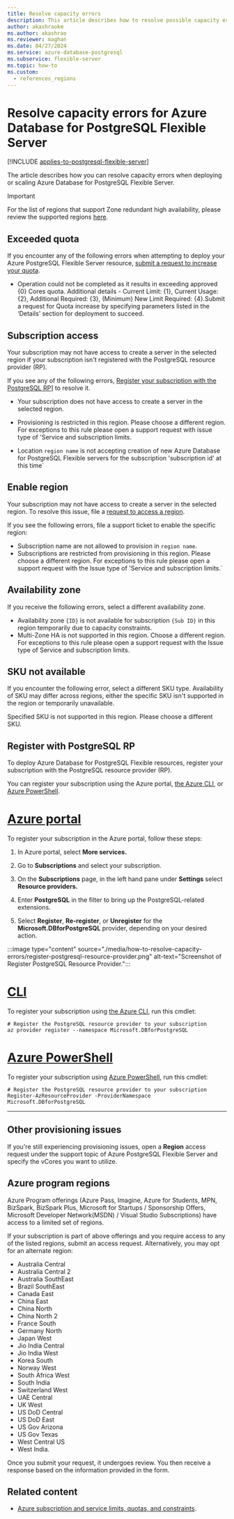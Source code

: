 ```yaml
---
title: Resolve capacity errors
description: This article describes how to resolve possible capacity errors when attempting to deploy or scale Azure Database for PostgreSQL Flexible Server.
author: akashraokm
ms.author: akashrao
ms.reviewer: maghan
ms.date: 04/27/2024
ms.service: azure-database-postgresql
ms.subservice: flexible-server
ms.topic: how-to
ms.custom:
  - references_regions
---
```


# Resolve capacity errors for Azure Database for PostgreSQL Flexible Server

[!INCLUDE [applies-to-postgresql-flexible-server](~/reusable-content/ce-skilling/azure/includes/postgresql/includes/applies-to-postgresql-flexible-server.md)]

The article describes how you can resolve capacity errors when deploying or scaling Azure Database for PostgreSQL Flexible Server.

> [!IMPORTANT]
> For the list of regions that support Zone redundant high availability, please review the supported regions [here](overview.md#azure-regions). 

## Exceeded quota 

If you encounter any of the following errors when attempting to deploy your Azure PostgreSQL Flexible Server resource, [submit a request to increase your quota](how-to-request-quota-increase.md).

- Operation could not be completed as it results in exceeding approved {0} Cores quota. Additional details - Current Limit: {1}, Current Usage: {2}, Additional Required: {3}, (Minimum) New Limit Required: {4}.Submit a request for Quota increase by specifying parameters listed in the ‘Details’ section for deployment to succeed.

## Subscription access

Your subscription may not have access to create a server in the selected region if your subscription isn't registered with the PostgreSQL resource provider (RP).

If you see any of the following errors, [Register your subscription with the PostgreSQL RP](#register-with-postgresql-rp)] to resolve it.

- Your subscription does not have access to create a server in the selected region.

- Provisioning is restricted in this region. Please choose a different region. For exceptions to this rule please open a support request with issue type of 'Service and subscription limits.

- Location `region name` is not accepting creation of new Azure Database for PostgreSQL Flexible servers for the subscription 'subscription id' at this time`

## Enable region 

Your subscription may not have access to create a server in the selected region. To resolve this issue, file a  [request to access a region](how-to-request-quota-increase.md).

If you see the following errors, file a support ticket to enable the specific region:

- Subscription name are not allowed to provision in `region name`.
- Subscriptions are restricted from provisioning in this region. Please choose a different region. For exceptions to this rule please open a support request with the Issue type of 'Service and subscription limits.`

## Availability zone 

If you receive the following errors, select a different availability zone. 

- Availability zone `{ID}` is not available for subscription `{Sub ID}` in this region temporarily due to capacity constraints.
- Multi-Zone HA is not supported in this region. Choose a different region. For exceptions to this rule please open a support request with the Issue type of Service and subscription limits.

## SKU not available 

If you encounter the following error, select a different SKU type. Availability of SKU may differ across regions, either the specific SKU isn't supported in the region or temporarily unavailable.

Specified SKU is not supported in this region. Please choose a different SKU.

## Register with PostgreSQL RP

To deploy Azure Database for PostgreSQL Flexible resources, register your subscription with the PostgreSQL resource provider (RP). 

You can register your subscription using the Azure portal, [the Azure CLI](/cli/azure/install-azure-cli), or [Azure PowerShell](/powershell/azure/install-az-ps). 

# [Azure portal](#tab/portal)

To register your subscription in the Azure portal, follow these steps: 

1. In Azure portal, select **More services.**

1. Go to **Subscriptions** and select your subscription.

1. On the **Subscriptions** page, in the left hand pane under **Settings** select **Resource providers.**

1. Enter **PostgreSQL** in the filter to bring up the PostgreSQL-related extensions.

1. Select **Register**, **Re-register**, or **Unregister** for the **Microsoft.DBforPostgreSQL** provider, depending on your desired action.

  :::image type="content" source="./media/how-to-resolve-capacity-errors/register-postgresql-resource-provider.png" alt-text="Screenshot of Register PostgreSQL Resource Provider.":::

# [CLI](#tab/bash)

To register your subscription using [the Azure CLI](/cli/azure/install-azure-cli), run this cmdlet:

```azurecli-interactive
# Register the PostgreSQL resource provider to your subscription 
az provider register --namespace Microsoft.DBforPostgreSQL 
```

# [Azure PowerShell](#tab/powershell)

To register your subscription using [Azure PowerShell](/powershell/azure/install-az-ps), run this cmdlet: 

```powershell-interactive
# Register the PostgreSQL resource provider to your subscription
Register-AzResourceProvider -ProviderNamespace Microsoft.DBforPostgreSQL
```

---

## Other provisioning issues

If you're still experiencing provisioning issues, open a **Region** access request under the support topic of Azure PostgreSQL Flexible Server and specify the vCores you want to utilize. 

## Azure program regions 

Azure Program offerings (Azure Pass, Imagine, Azure for Students, MPN, BizSpark, BizSpark Plus, Microsoft for Startups / Sponsorship Offers, Microsoft Developer Network(MSDN) / Visual Studio Subscriptions) have access to a limited set of regions.

If your subscription is part of above offerings and you require access to any of the listed regions, submit an access request. Alternatively, you may opt for an alternate region: 

- Australia Central
- Australia Central 2
- Australia SouthEast
- Brazil SouthEast
- Canada East
- China East
- China North
- China North 2
- France South
- Germany North
- Japan West
- Jio India Central
- Jio India West
- Korea South
- Norway West
- South Africa West
- South India
- Switzerland West
- UAE Central
- UK West
- US DoD Central
- US DoD East
- US Gov Arizona
- US Gov Texas
- West Central US
- West India.

Once you submit your request, it undergoes review. You then receive a response based on the information provided in the form.

## Related content

- [Azure subscription and service limits, quotas, and constraints](/azure/azure-resource-manager/management/azure-subscription-service-limits).
